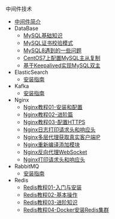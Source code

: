 中间件技术

* [中间件简介](markdown/CloudNative/Middleware/_readme.md)
* DataBase
    * [MySQL基础知识](markdown/CloudNative/Middleware/Database/MySQL基础知识.md)
    * [MySQL证书校验模式](markdown/CloudNative/Middleware/Database/MySQL证书校验模式.md)
    * [MySQL8遇到的一些问题](markdown/CloudNative/Middleware/Database/MySQL8遇到的一些问题.md)
    * [CentOS7上配置MySQL主从复制](markdown/CloudNative/Middleware/Database/CentOS7上配置MySQL主从复制.md)
    * [基于Keepalived实现MySQL双主](markdown/CloudNative/Middleware/Database/基于Keepalived实现MySQL双主.md)
* ElasticSearch
    * [安装指南](markdown/CloudNative/Middleware/ElasticSearch/安装指南.md)
* Kafka
    * [安装指南](markdown/CloudNative/Middleware/Kafka/安装指南.md)
* Nginx
    * [Nginx教程01-安装和配置](markdown/CloudNative/Middleware/Nginx/Nginx教程01-安装和配置.md)
    * [Nginx教程02-进阶篇](markdown/CloudNative/Middleware/Nginx/Nginx教程02-进阶篇.md)
    * [Nginx教程03-配置HTTPS](markdown/CloudNative/Middleware/Nginx/Nginx教程03-配置HTTPS.md)
    * [Nginx日志打印请求头和响应头](markdown/CloudNative/Middleware/Nginx/Nginx日志打印请求头和响应头.md)
    * [Nginx多层代理获取真实客户端IP](markdown/CloudNative/Middleware/Nginx/Nginx多层代理获取真实客户端IP.md)
    * [Nginx重新编译添加模块](markdown/CloudNative/Middleware/Nginx/Nginx重新编译添加模块.md)
    * [Nginx反向代理WebSocket](markdown/CloudNative/Middleware/Nginx/Nginx反向代理WebSocket.md)
    * [Nginx打印请求头和响应头](markdown/CloudNative/Middleware/Nginx/Nginx打印请求头和响应头.md)
* RabbitMQ
    * [安装指南](markdown/CloudNative/Middleware/RabbitMQ/安装指南.md)
* Redis
    * [Redis教程01-入门与安装](markdown/CloudNative/Middleware/Redis/Redis教程01-入门与安装.md)
    * [Redis教程02-基本操作](markdown/CloudNative/Middleware/Redis/Redis教程02-基本操作.md)
    * [Redis教程03-进阶知识](markdown/CloudNative/Middleware/Redis/Redis教程03-进阶知识.md)
    * [Redis教程04-Docker安装Redis集群](markdown/CloudNative/Middleware/Redis/Redis教程04-Docker安装Redis集群.md)
